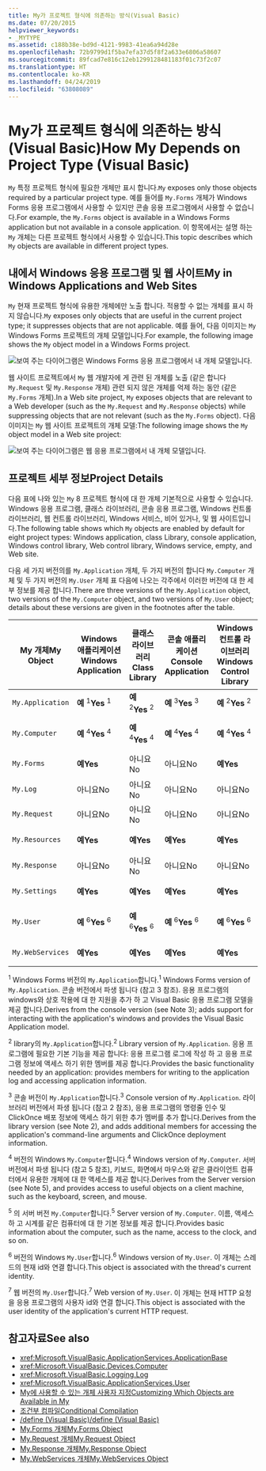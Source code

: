 ```yaml
---
title: My가 프로젝트 형식에 의존하는 방식(Visual Basic)
ms.date: 07/20/2015
helpviewer_keywords:
- _MYTYPE
ms.assetid: c188b38e-bd9d-4121-9983-41ea6a94d28e
ms.openlocfilehash: 72b9799d1f5ba7efa37d5f8f2a633e6806a58607
ms.sourcegitcommit: 89fcad7e816c12eb1299128481183f01c73f2c07
ms.translationtype: HT
ms.contentlocale: ko-KR
ms.lasthandoff: 04/24/2019
ms.locfileid: "63808089"
---
```

# <a name="how-my-depends-on-project-type-visual-basic"></a><span data-ttu-id="383c6-102">My가 프로젝트 형식에 의존하는 방식(Visual Basic)</span><span class="sxs-lookup"><span data-stu-id="383c6-102">How My Depends on Project Type (Visual Basic)</span></span>
<span data-ttu-id="383c6-103">`My` 특정 프로젝트 형식에 필요한 개체만 표시 합니다.</span><span class="sxs-lookup"><span data-stu-id="383c6-103">`My` exposes only those objects required by a particular project type.</span></span> <span data-ttu-id="383c6-104">예를 들어를 `My.Forms` 개체가 Windows Forms 응용 프로그램에서 사용할 수 있지만 콘솔 응용 프로그램에서 사용할 수 없습니다.</span><span class="sxs-lookup"><span data-stu-id="383c6-104">For example, the `My.Forms` object is available in a Windows Forms application but not available in a console application.</span></span> <span data-ttu-id="383c6-105">이 항목에서는 설명 하는 `My` 개체는 다른 프로젝트 형식에서 사용할 수 있습니다.</span><span class="sxs-lookup"><span data-stu-id="383c6-105">This topic describes which `My` objects are available in different project types.</span></span>  
  
## <a name="my-in-windows-applications-and-web-sites"></a><span data-ttu-id="383c6-106">내에서 Windows 응용 프로그램 및 웹 사이트</span><span class="sxs-lookup"><span data-stu-id="383c6-106">My in Windows Applications and Web Sites</span></span>  
 <span data-ttu-id="383c6-107">`My` 현재 프로젝트 형식에 유용한 개체에만 노출 합니다. 적용할 수 없는 개체를 표시 하지 않습니다.</span><span class="sxs-lookup"><span data-stu-id="383c6-107">`My` exposes only objects that are useful in the current project type; it suppresses objects that are not applicable.</span></span> <span data-ttu-id="383c6-108">예를 들어, 다음 이미지는 `My` Windows Forms 프로젝트의 개체 모델입니다.</span><span class="sxs-lookup"><span data-stu-id="383c6-108">For example, the following image shows the `My` object model in a Windows Forms project.</span></span>  
  
 ![보여 주는 다이어그램은 Windows Forms 응용 프로그램에서 내 개체 모델입니다.](./media/how-my-depends-on-project-type/my-object-model-windows-forms.png)  
  
 <span data-ttu-id="383c6-110">웹 사이트 프로젝트에서 `My` 웹 개발자에 게 관련 된 개체를 노출 (같은 합니다 `My.Request` 및 `My.Response` 개체) 관련 되지 않은 개체를 억제 하는 동안 (같은 `My.Forms` 개체).</span><span class="sxs-lookup"><span data-stu-id="383c6-110">In a Web site project, `My` exposes objects that are relevant to a Web developer (such as the `My.Request` and `My.Response` objects) while suppressing objects that are not relevant (such as the `My.Forms` object).</span></span> <span data-ttu-id="383c6-111">다음 이미지는 `My` 웹 사이트 프로젝트의 개체 모델:</span><span class="sxs-lookup"><span data-stu-id="383c6-111">The following image shows the `My` object model in a Web site project:</span></span>  
  
 ![보여 주는 다이어그램은 웹 응용 프로그램에서 내 개체 모델입니다.](./media/how-my-depends-on-project-type/my-object-model-web.png)  
  
## <a name="project-details"></a><span data-ttu-id="383c6-113">프로젝트 세부 정보</span><span class="sxs-lookup"><span data-stu-id="383c6-113">Project Details</span></span>  
 <span data-ttu-id="383c6-114">다음 표에 나와 있는 `My` 8 프로젝트 형식에 대 한 개체 기본적으로 사용할 수 있습니다. Windows 응용 프로그램, 클래스 라이브러리, 콘솔 응용 프로그램, Windows 컨트롤 라이브러리, 웹 컨트롤 라이브러리, Windows 서비스, 비어 있거나, 및 웹 사이트입니다.</span><span class="sxs-lookup"><span data-stu-id="383c6-114">The following table shows which `My` objects are enabled by default for eight project types: Windows application, class Library, console application, Windows control library, Web control library, Windows service, empty, and Web site.</span></span>  
  
 <span data-ttu-id="383c6-115">다음 세 가지 버전의를 `My.Application` 개체, 두 가지 버전의 합니다 `My.Computer` 개체 및 두 가지 버전의 `My.User` 개체 표 다음에 나오는 각주에서 이러한 버전에 대 한 세부 정보를 제공 합니다.</span><span class="sxs-lookup"><span data-stu-id="383c6-115">There are three versions of the `My.Application` object, two versions of the `My.Computer` object, and two versions of `My.User` object; details about these versions are given in the footnotes after the table.</span></span>  
  
|<span data-ttu-id="383c6-116">My 개체</span><span class="sxs-lookup"><span data-stu-id="383c6-116">My Object</span></span>|<span data-ttu-id="383c6-117">Windows 애플리케이션</span><span class="sxs-lookup"><span data-stu-id="383c6-117">Windows Application</span></span>|<span data-ttu-id="383c6-118">클래스 라이브러리</span><span class="sxs-lookup"><span data-stu-id="383c6-118">Class Library</span></span>|<span data-ttu-id="383c6-119">콘솔 애플리케이션</span><span class="sxs-lookup"><span data-stu-id="383c6-119">Console Application</span></span>|<span data-ttu-id="383c6-120">Windows 컨트롤 라이브러리</span><span class="sxs-lookup"><span data-stu-id="383c6-120">Windows Control Library</span></span>|<span data-ttu-id="383c6-121">웹 컨트롤 라이브러리</span><span class="sxs-lookup"><span data-stu-id="383c6-121">Web Control Library</span></span>|<span data-ttu-id="383c6-122">Windows 서비스</span><span class="sxs-lookup"><span data-stu-id="383c6-122">Windows Service</span></span>|<span data-ttu-id="383c6-123">Empty</span><span class="sxs-lookup"><span data-stu-id="383c6-123">Empty</span></span>|<span data-ttu-id="383c6-124">웹 사이트</span><span class="sxs-lookup"><span data-stu-id="383c6-124">Web Site</span></span>|  
|---|---|---|---|---|---|---|---|---|  
|`My.Application`|<span data-ttu-id="383c6-125">**예** <sup>1</sup></span><span class="sxs-lookup"><span data-stu-id="383c6-125">**Yes** <sup>1</sup></span></span>|<span data-ttu-id="383c6-126">**예** <sup>2</sup></span><span class="sxs-lookup"><span data-stu-id="383c6-126">**Yes** <sup>2</sup></span></span>|<span data-ttu-id="383c6-127">**예** <sup>3</sup></span><span class="sxs-lookup"><span data-stu-id="383c6-127">**Yes** <sup>3</sup></span></span>|<span data-ttu-id="383c6-128">**예** <sup>2</sup></span><span class="sxs-lookup"><span data-stu-id="383c6-128">**Yes** <sup>2</sup></span></span>|<span data-ttu-id="383c6-129">아니요</span><span class="sxs-lookup"><span data-stu-id="383c6-129">No</span></span>|<span data-ttu-id="383c6-130">**예** <sup>3</sup></span><span class="sxs-lookup"><span data-stu-id="383c6-130">**Yes** <sup>3</sup></span></span>|<span data-ttu-id="383c6-131">아니요</span><span class="sxs-lookup"><span data-stu-id="383c6-131">No</span></span>|<span data-ttu-id="383c6-132">아니요</span><span class="sxs-lookup"><span data-stu-id="383c6-132">No</span></span>|  
|`My.Computer`|<span data-ttu-id="383c6-133">**예** <sup>4</sup></span><span class="sxs-lookup"><span data-stu-id="383c6-133">**Yes** <sup>4</sup></span></span>|<span data-ttu-id="383c6-134">**예** <sup>4</sup></span><span class="sxs-lookup"><span data-stu-id="383c6-134">**Yes** <sup>4</sup></span></span>|<span data-ttu-id="383c6-135">**예** <sup>4</sup></span><span class="sxs-lookup"><span data-stu-id="383c6-135">**Yes** <sup>4</sup></span></span>|<span data-ttu-id="383c6-136">**예** <sup>4</sup></span><span class="sxs-lookup"><span data-stu-id="383c6-136">**Yes** <sup>4</sup></span></span>|<span data-ttu-id="383c6-137">**예** <sup>5</sup></span><span class="sxs-lookup"><span data-stu-id="383c6-137">**Yes** <sup>5</sup></span></span>|<span data-ttu-id="383c6-138">**예** <sup>4</sup></span><span class="sxs-lookup"><span data-stu-id="383c6-138">**Yes** <sup>4</sup></span></span>|<span data-ttu-id="383c6-139">아니요</span><span class="sxs-lookup"><span data-stu-id="383c6-139">No</span></span>|<span data-ttu-id="383c6-140">**예** <sup>5</sup></span><span class="sxs-lookup"><span data-stu-id="383c6-140">**Yes** <sup>5</sup></span></span>|  
|`My.Forms`|<span data-ttu-id="383c6-141">**예**</span><span class="sxs-lookup"><span data-stu-id="383c6-141">**Yes**</span></span>|<span data-ttu-id="383c6-142">아니요</span><span class="sxs-lookup"><span data-stu-id="383c6-142">No</span></span>|<span data-ttu-id="383c6-143">아니요</span><span class="sxs-lookup"><span data-stu-id="383c6-143">No</span></span>|<span data-ttu-id="383c6-144">**예**</span><span class="sxs-lookup"><span data-stu-id="383c6-144">**Yes**</span></span>|<span data-ttu-id="383c6-145">아니요</span><span class="sxs-lookup"><span data-stu-id="383c6-145">No</span></span>|<span data-ttu-id="383c6-146">아니요</span><span class="sxs-lookup"><span data-stu-id="383c6-146">No</span></span>|<span data-ttu-id="383c6-147">아니요</span><span class="sxs-lookup"><span data-stu-id="383c6-147">No</span></span>|<span data-ttu-id="383c6-148">아니요</span><span class="sxs-lookup"><span data-stu-id="383c6-148">No</span></span>|  
|`My.Log`|<span data-ttu-id="383c6-149">아니요</span><span class="sxs-lookup"><span data-stu-id="383c6-149">No</span></span>|<span data-ttu-id="383c6-150">아니요</span><span class="sxs-lookup"><span data-stu-id="383c6-150">No</span></span>|<span data-ttu-id="383c6-151">아니요</span><span class="sxs-lookup"><span data-stu-id="383c6-151">No</span></span>|<span data-ttu-id="383c6-152">아니요</span><span class="sxs-lookup"><span data-stu-id="383c6-152">No</span></span>|<span data-ttu-id="383c6-153">아니요</span><span class="sxs-lookup"><span data-stu-id="383c6-153">No</span></span>|<span data-ttu-id="383c6-154">아니요</span><span class="sxs-lookup"><span data-stu-id="383c6-154">No</span></span>|<span data-ttu-id="383c6-155">아니요</span><span class="sxs-lookup"><span data-stu-id="383c6-155">No</span></span>|<span data-ttu-id="383c6-156">**예**</span><span class="sxs-lookup"><span data-stu-id="383c6-156">**Yes**</span></span>|  
|`My.Request`|<span data-ttu-id="383c6-157">아니요</span><span class="sxs-lookup"><span data-stu-id="383c6-157">No</span></span>|<span data-ttu-id="383c6-158">아니요</span><span class="sxs-lookup"><span data-stu-id="383c6-158">No</span></span>|<span data-ttu-id="383c6-159">아니요</span><span class="sxs-lookup"><span data-stu-id="383c6-159">No</span></span>|<span data-ttu-id="383c6-160">아니요</span><span class="sxs-lookup"><span data-stu-id="383c6-160">No</span></span>|<span data-ttu-id="383c6-161">아니요</span><span class="sxs-lookup"><span data-stu-id="383c6-161">No</span></span>|<span data-ttu-id="383c6-162">아니요</span><span class="sxs-lookup"><span data-stu-id="383c6-162">No</span></span>|<span data-ttu-id="383c6-163">아니요</span><span class="sxs-lookup"><span data-stu-id="383c6-163">No</span></span>|<span data-ttu-id="383c6-164">**예**</span><span class="sxs-lookup"><span data-stu-id="383c6-164">**Yes**</span></span>|  
|`My.Resources`|<span data-ttu-id="383c6-165">**예**</span><span class="sxs-lookup"><span data-stu-id="383c6-165">**Yes**</span></span>|<span data-ttu-id="383c6-166">**예**</span><span class="sxs-lookup"><span data-stu-id="383c6-166">**Yes**</span></span>|<span data-ttu-id="383c6-167">**예**</span><span class="sxs-lookup"><span data-stu-id="383c6-167">**Yes**</span></span>|<span data-ttu-id="383c6-168">**예**</span><span class="sxs-lookup"><span data-stu-id="383c6-168">**Yes**</span></span>|<span data-ttu-id="383c6-169">**예**</span><span class="sxs-lookup"><span data-stu-id="383c6-169">**Yes**</span></span>|<span data-ttu-id="383c6-170">**예**</span><span class="sxs-lookup"><span data-stu-id="383c6-170">**Yes**</span></span>|<span data-ttu-id="383c6-171">아니요</span><span class="sxs-lookup"><span data-stu-id="383c6-171">No</span></span>|<span data-ttu-id="383c6-172">아니요</span><span class="sxs-lookup"><span data-stu-id="383c6-172">No</span></span>|  
|`My.Response`|<span data-ttu-id="383c6-173">아니요</span><span class="sxs-lookup"><span data-stu-id="383c6-173">No</span></span>|<span data-ttu-id="383c6-174">아니요</span><span class="sxs-lookup"><span data-stu-id="383c6-174">No</span></span>|<span data-ttu-id="383c6-175">아니요</span><span class="sxs-lookup"><span data-stu-id="383c6-175">No</span></span>|<span data-ttu-id="383c6-176">아니요</span><span class="sxs-lookup"><span data-stu-id="383c6-176">No</span></span>|<span data-ttu-id="383c6-177">아니요</span><span class="sxs-lookup"><span data-stu-id="383c6-177">No</span></span>|<span data-ttu-id="383c6-178">아니요</span><span class="sxs-lookup"><span data-stu-id="383c6-178">No</span></span>|<span data-ttu-id="383c6-179">아니요</span><span class="sxs-lookup"><span data-stu-id="383c6-179">No</span></span>|<span data-ttu-id="383c6-180">**예**</span><span class="sxs-lookup"><span data-stu-id="383c6-180">**Yes**</span></span>|  
|`My.Settings`|<span data-ttu-id="383c6-181">**예**</span><span class="sxs-lookup"><span data-stu-id="383c6-181">**Yes**</span></span>|<span data-ttu-id="383c6-182">**예**</span><span class="sxs-lookup"><span data-stu-id="383c6-182">**Yes**</span></span>|<span data-ttu-id="383c6-183">**예**</span><span class="sxs-lookup"><span data-stu-id="383c6-183">**Yes**</span></span>|<span data-ttu-id="383c6-184">**예**</span><span class="sxs-lookup"><span data-stu-id="383c6-184">**Yes**</span></span>|<span data-ttu-id="383c6-185">**예**</span><span class="sxs-lookup"><span data-stu-id="383c6-185">**Yes**</span></span>|<span data-ttu-id="383c6-186">**예**</span><span class="sxs-lookup"><span data-stu-id="383c6-186">**Yes**</span></span>|<span data-ttu-id="383c6-187">아니요</span><span class="sxs-lookup"><span data-stu-id="383c6-187">No</span></span>|<span data-ttu-id="383c6-188">아니요</span><span class="sxs-lookup"><span data-stu-id="383c6-188">No</span></span>|  
|`My.User`|<span data-ttu-id="383c6-189">**예** <sup>6</sup></span><span class="sxs-lookup"><span data-stu-id="383c6-189">**Yes** <sup>6</sup></span></span>|<span data-ttu-id="383c6-190">**예** <sup>6</sup></span><span class="sxs-lookup"><span data-stu-id="383c6-190">**Yes** <sup>6</sup></span></span>|<span data-ttu-id="383c6-191">**예** <sup>6</sup></span><span class="sxs-lookup"><span data-stu-id="383c6-191">**Yes** <sup>6</sup></span></span>|<span data-ttu-id="383c6-192">**예** <sup>6</sup></span><span class="sxs-lookup"><span data-stu-id="383c6-192">**Yes** <sup>6</sup></span></span>|<span data-ttu-id="383c6-193">**예** <sup>7</sup></span><span class="sxs-lookup"><span data-stu-id="383c6-193">**Yes** <sup>7</sup></span></span>|<span data-ttu-id="383c6-194">**예** <sup>6</sup></span><span class="sxs-lookup"><span data-stu-id="383c6-194">**Yes** <sup>6</sup></span></span>|<span data-ttu-id="383c6-195">아니요</span><span class="sxs-lookup"><span data-stu-id="383c6-195">No</span></span>|<span data-ttu-id="383c6-196">**예** <sup>7</sup></span><span class="sxs-lookup"><span data-stu-id="383c6-196">**Yes** <sup>7</sup></span></span>|  
|`My.WebServices`|<span data-ttu-id="383c6-197">**예**</span><span class="sxs-lookup"><span data-stu-id="383c6-197">**Yes**</span></span>|<span data-ttu-id="383c6-198">**예**</span><span class="sxs-lookup"><span data-stu-id="383c6-198">**Yes**</span></span>|<span data-ttu-id="383c6-199">**예**</span><span class="sxs-lookup"><span data-stu-id="383c6-199">**Yes**</span></span>|<span data-ttu-id="383c6-200">**예**</span><span class="sxs-lookup"><span data-stu-id="383c6-200">**Yes**</span></span>|<span data-ttu-id="383c6-201">**예**</span><span class="sxs-lookup"><span data-stu-id="383c6-201">**Yes**</span></span>|<span data-ttu-id="383c6-202">**예**</span><span class="sxs-lookup"><span data-stu-id="383c6-202">**Yes**</span></span>|<span data-ttu-id="383c6-203">아니요</span><span class="sxs-lookup"><span data-stu-id="383c6-203">No</span></span>|<span data-ttu-id="383c6-204">아니요</span><span class="sxs-lookup"><span data-stu-id="383c6-204">No</span></span>|  
  
 <span data-ttu-id="383c6-205"><sup>1</sup> Windows Forms 버전의 `My.Application`합니다.</span><span class="sxs-lookup"><span data-stu-id="383c6-205"><sup>1</sup> Windows Forms version of `My.Application`.</span></span> <span data-ttu-id="383c6-206">콘솔 버전에서 파생 됩니다 (참고 3 참조). 응용 프로그램의 windows와 상호 작용에 대 한 지원을 추가 하 고 Visual Basic 응용 프로그램 모델을 제공 합니다.</span><span class="sxs-lookup"><span data-stu-id="383c6-206">Derives from the console version (see Note 3); adds support for interacting with the application's windows and provides the Visual Basic Application model.</span></span>  
  
 <span data-ttu-id="383c6-207"><sup>2</sup> library의 `My.Application`합니다.</span><span class="sxs-lookup"><span data-stu-id="383c6-207"><sup>2</sup> Library version of `My.Application`.</span></span> <span data-ttu-id="383c6-208">응용 프로그램에 필요한 기본 기능을 제공 합니다: 응용 프로그램 로그에 작성 하 고 응용 프로그램 정보에 액세스 하기 위한 멤버를 제공 합니다.</span><span class="sxs-lookup"><span data-stu-id="383c6-208">Provides the basic functionality needed by an application: provides members for writing to the application log and accessing application information.</span></span>  
  
 <span data-ttu-id="383c6-209"><sup>3</sup> 콘솔 버전이 `My.Application`합니다.</span><span class="sxs-lookup"><span data-stu-id="383c6-209"><sup>3</sup> Console version of `My.Application`.</span></span> <span data-ttu-id="383c6-210">라이브러리 버전에서 파생 됩니다 (참고 2 참조), 응용 프로그램의 명령줄 인수 및 ClickOnce 배포 정보에 액세스 하기 위한 추가 멤버를 추가 합니다.</span><span class="sxs-lookup"><span data-stu-id="383c6-210">Derives from the library version (see Note 2), and adds additional members for accessing the application's command-line arguments and ClickOnce deployment information.</span></span>  
  
 <span data-ttu-id="383c6-211"><sup>4</sup> 버전의 Windows `My.Computer`합니다.</span><span class="sxs-lookup"><span data-stu-id="383c6-211"><sup>4</sup> Windows version of `My.Computer`.</span></span> <span data-ttu-id="383c6-212">서버 버전에서 파생 됩니다 (참고 5 참조), 키보드, 화면에서 마우스와 같은 클라이언트 컴퓨터에서 유용한 개체에 대 한 액세스를 제공 합니다.</span><span class="sxs-lookup"><span data-stu-id="383c6-212">Derives from the Server version (see Note 5), and provides access to useful objects on a client machine, such as the keyboard, screen, and mouse.</span></span>  
  
 <span data-ttu-id="383c6-213"><sup>5</sup> 의 서버 버전 `My.Computer`합니다.</span><span class="sxs-lookup"><span data-stu-id="383c6-213"><sup>5</sup> Server version of `My.Computer`.</span></span> <span data-ttu-id="383c6-214">이름, 액세스 하 고 시계를 같은 컴퓨터에 대 한 기본 정보를 제공 합니다.</span><span class="sxs-lookup"><span data-stu-id="383c6-214">Provides basic information about the computer, such as the name, access to the clock, and so on.</span></span>  
  
 <span data-ttu-id="383c6-215"><sup>6</sup> 버전의 Windows `My.User`합니다.</span><span class="sxs-lookup"><span data-stu-id="383c6-215"><sup>6</sup> Windows version of `My.User`.</span></span> <span data-ttu-id="383c6-216">이 개체는 스레드의 현재 id와 연결 합니다.</span><span class="sxs-lookup"><span data-stu-id="383c6-216">This object is associated with the thread's current identity.</span></span>  
  
 <span data-ttu-id="383c6-217"><sup>7</sup> 웹 버전의 `My.User`합니다.</span><span class="sxs-lookup"><span data-stu-id="383c6-217"><sup>7</sup> Web version of `My.User`.</span></span> <span data-ttu-id="383c6-218">이 개체는 현재 HTTP 요청을 응용 프로그램의 사용자 id와 연결 합니다.</span><span class="sxs-lookup"><span data-stu-id="383c6-218">This object is associated with the user identity of the application's current HTTP request.</span></span>  
  
## <a name="see-also"></a><span data-ttu-id="383c6-219">참고자료</span><span class="sxs-lookup"><span data-stu-id="383c6-219">See also</span></span>

- <xref:Microsoft.VisualBasic.ApplicationServices.ApplicationBase>
- <xref:Microsoft.VisualBasic.Devices.Computer>
- <xref:Microsoft.VisualBasic.Logging.Log>
- <xref:Microsoft.VisualBasic.ApplicationServices.User>
- [<span data-ttu-id="383c6-220">My에 사용할 수 있는 개체 사용자 지정</span><span class="sxs-lookup"><span data-stu-id="383c6-220">Customizing Which Objects are Available in My</span></span>](../../../visual-basic/developing-apps/customizing-extending-my/customizing-which-objects-are-available-in-my.md)
- [<span data-ttu-id="383c6-221">조건부 컴파일</span><span class="sxs-lookup"><span data-stu-id="383c6-221">Conditional Compilation</span></span>](../../../visual-basic/programming-guide/program-structure/conditional-compilation.md)
- [<span data-ttu-id="383c6-222">/define (Visual Basic)</span><span class="sxs-lookup"><span data-stu-id="383c6-222">/define (Visual Basic)</span></span>](../../../visual-basic/reference/command-line-compiler/define.md)
- [<span data-ttu-id="383c6-223">My.Forms 개체</span><span class="sxs-lookup"><span data-stu-id="383c6-223">My.Forms Object</span></span>](../../../visual-basic/language-reference/objects/my-forms-object.md)
- [<span data-ttu-id="383c6-224">My.Request 개체</span><span class="sxs-lookup"><span data-stu-id="383c6-224">My.Request Object</span></span>](../../../visual-basic/language-reference/objects/my-request-object.md)
- [<span data-ttu-id="383c6-225">My.Response 개체</span><span class="sxs-lookup"><span data-stu-id="383c6-225">My.Response Object</span></span>](../../../visual-basic/language-reference/objects/my-response-object.md)
- [<span data-ttu-id="383c6-226">My.WebServices 개체</span><span class="sxs-lookup"><span data-stu-id="383c6-226">My.WebServices Object</span></span>](../../../visual-basic/language-reference/objects/my-webservices-object.md)
